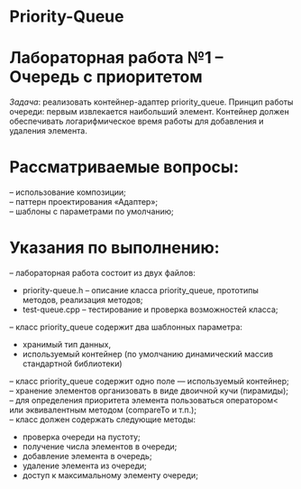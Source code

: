 # Priority-Queue

# Лабораторная работа №1 – Очередь с приоритетом

*Задача*: реализовать контейнер-адаптер priority_queue. Принцип работы очереди: первым извлекается наибольший элемент. Контейнер должен
обеспечивать логарифмическое время работы для добавления и удаления элемента.

# Рассматриваемые вопросы:

– использование композиции;\
– паттерн проектирования «Адаптер»;\
– шаблоны с параметрами по умолчанию;

# Указания по выполнению:

– лабораторная работа состоит из двух файлов:
  - priority-queue.h – описание класса priority_queue, прототипы методов, реализация методов;
  - test-queue.cpp – тестирование и проверка возможностей класса;
  
– класс priority_queue содержит два шаблонных параметра: 
  - хранимый тип данных, 
  - используемый контейнер (по умолчанию динамический массив стандартной библиотеки)
  
– класс priority_queue содержит одно поле — используемый контейнер;\
– хранение элементов организовать в виде двоичной кучи (пирамиды);\
– для определения приоритета элемента пользоваться оператором< или эквивалентным методом (compareTo и т.п.);\
– класс должен содержать следующие методы: 
  - проверка очереди на пустоту; 
  - получение числа элементов в очереди; 
  - добавление элемента в очередь;
  - удаление элемента из очереди; 
  - доступ к максимальному элементу очереди;
